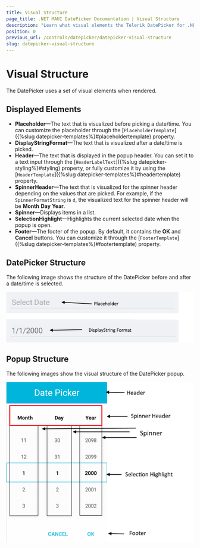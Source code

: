 ```yaml
---
title: Visual Structure
page_title: .NET MAUI DatePicker Documentation | Visual Structure
description: "Learn what visual elements the Telerik DatePicker for .NET MAUI displays and see the visual structure of the control and its popup."
position: 0
previous_url: /controls/datepicker/datepicker-visual-structure
slug: datepicker-visual-structure
---
```


# Visual Structure

The DatePicker uses a set of visual elements when rendered.

## Displayed Elements

- **Placeholder**&mdash;The text that is visualized before picking a date/time. You can customize the placeholder through the [`PlaceholderTemplate`]({%slug datepicker-templates%}#placeholdertemplate) property.
- **DisplayStringFormat**&mdash;The text that is visualized after a date/time is picked.
- **Header**&mdash;The text that is displayed in the popup header. You can set it to a text input through the [`HeaderLabelText`]({%slug datepicker-styling%}#styling) property, or fully customize it by using the [`HeaderTemplate`]({%slug datepicker-templates%}#headertemplate) property.
- **SpinnerHeader**&mdash;The text that is visualized for the spinner header depending on the values that are picked. For example, if the `SpinnerFormatString` is `d`, the visualized text for the spinner header will be **Month** **Day** **Year**.
- **Spinner**&mdash;Displays items in a list.
- **SelectionHighlight**&mdash;Highlights the current selected date when the popup is open.
- **Footer**&mdash;The footer of the popup. By default, it contains the **OK** and **Cancel** buttons. You can customize it through the [`FooterTemplate`]({%slug datepicker-templates%}#footertemplate) property.

## DatePicker Structure

The following image shows the structure of the DatePicker before and after a date/time is selected.

![DatePicker Visual Structure](images/date_picker_placeholder_display.png "Visual elements of DatePicker control")

## Popup Structure

The following images show the visual structure of the DatePicker popup.

![DatePicker Popup Visual Structure](images/date_picker_structure.png "Visual elements of DatePicker Popup")
